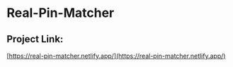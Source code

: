 # Real-Pin-Matcher

## Project Link:
 
 [https://real-pin-matcher.netlify.app/](https://real-pin-matcher.netlify.app/)
